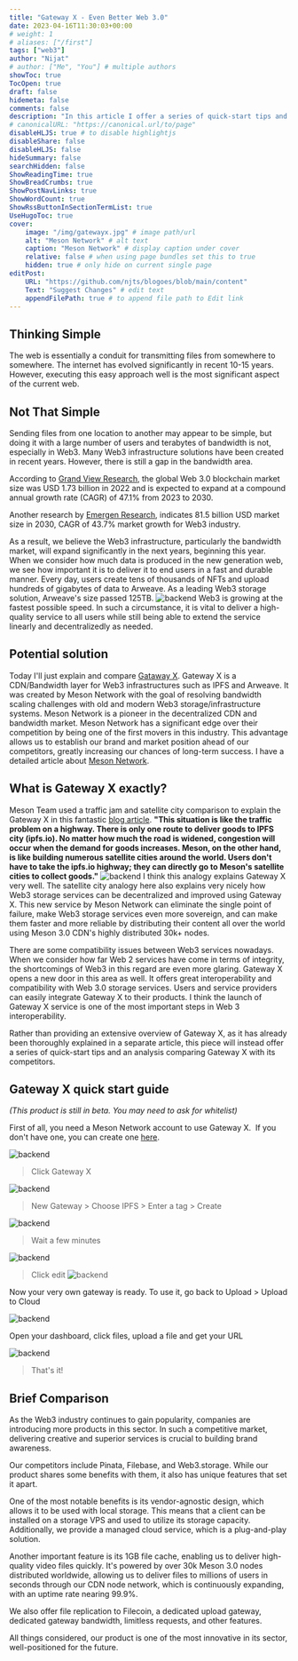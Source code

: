 ```yaml
---
title: "Gateway X - Even Better Web 3.0"
date: 2023-04-16T11:30:03+00:00
# weight: 1
# aliases: ["/first"]
tags: ["web3"]
author: "Nijat"
# author: ["Me", "You"] # multiple authors
showToc: true
TocOpen: true
draft: false
hidemeta: false
comments: false
description: "In this article I offer a series of quick-start tips and an analysis comparison of Gateway X with its competitors."
# canonicalURL: "https://canonical.url/to/page"
disableHLJS: true # to disable highlightjs
disableShare: false
disableHLJS: false
hideSummary: false
searchHidden: false
ShowReadingTime: true
ShowBreadCrumbs: true
ShowPostNavLinks: true
ShowWordCount: true
ShowRssButtonInSectionTermList: true
UseHugoToc: true
cover:
    image: "/img/gatewayx.jpg" # image path/url
    alt: "Meson Network" # alt text
    caption: "Meson Network" # display caption under cover
    relative: false # when using page bundles set this to true
    hidden: true # only hide on current single page
editPost:
    URL: "https://github.com/njts/blogoes/blob/main/content"
    Text: "Suggest Changes" # edit text
    appendFilePath: true # to append file path to Edit link
---
```


## Thinking Simple
The web is essentially a conduit for transmitting files from somewhere to somewhere. The internet has evolved significantly in recent 10-15 years. However, executing this easy approach well is the most significant aspect of the current web.

## Not That Simple
Sending files from one location to another may appear to be simple, but doing it with a large number of users and terabytes of bandwidth is not, especially in Web3. Many Web3 infrastructure solutions have been created in recent years. However, there is still a gap in the bandwidth area.

According to [Grand View Research](https://www.grandviewresearch.com/industry-analysis/web-3-0-blockchain-market-report), the global Web 3.0 blockchain market size was USD 1.73 billion in 2022 and is expected to expand at a compound annual growth rate (CAGR) of 47.1% from 2023 to 2030. 

Another research by [Emergen Research](https://www.emergenresearch.com/industry-report/web-3-market), indicates 81.5 billion USD market size in 2030, CAGR of 43.7% market growth for Web3 industry.

As a result, we believe the Web3 infrastructure, particularly the bandwidth market, will expand significantly in the next years, beginning this year. When we consider how much data is produced in the new generation web, we see how important it is to deliver it to end users in a fast and durable manner.
Every day, users create tens of thousands of NFTs and upload hundreds of gigabytes of data to Arweave. As a leading Web3 storage solution, Arweave's size passed 125TB.
![backend](/img/arweave-weave.png)
 Web3 is growing at the fastest possible speed. In such a circumstance, it is vital to deliver a high-quality service to all users while still being able to extend the service linearly and decentralizedly as needed.

## Potential solution
Today I'll just explain and compare [Gataway X](https://docs.meson.network/mcloud/gatewayx.html). Gateway X is a CDN/Bandwidth layer for Web3 infrastructures such as IPFS and Arweave. It was created by Meson Network with the goal of resolving bandwidth scaling challenges with old and modern Web3 storage/infrastructure systems. Meson Network is a pioneer in the decentralized CDN and bandwidth market. Meson Network has a significant edge over their competition by being one of the first movers in this industry. This advantage allows us to establish our brand and market position ahead of our competitors, greatly increasing our chances of long-term success. I have a detailed article about [Meson Network](https://ntmv.net/posts/my-thoughts-and-experiences-on-meson-decentralized-cdn-network/). 

## What is Gateway X exactly? 
Meson Team used a traffic jam and satellite city comparison to explain the Gateway X in this fantastic [blog article](https://blog.meson.network/blog/2023-04-06-meson-gateway-x). **"This situation is like the traffic problem on a highway. There is only one route to deliver goods to IPFS city (ipfs.io). No matter how much the road is widened, congestion will occur when the demand for goods increases. Meson, on the other hand, is like building numerous satellite cities around the world. Users don't have to take the ipfs.io highway; they can directly go to Meson's satellite cities to collect goods."**
![backend](/img/subcity.jpg)
I think this analogy explains Gateway X very well. The satellite city analogy here also explains very nicely how Web3 storage services can be decentralized and improved using Gateway X. This new service by Meson Network can eliminate the single point of failure, make Web3 storage services even more sovereign, and can make them faster and more reliable by distributing their content all over the world using Meson 3.0 CDN's highly distributed 30k+ nodes. 

There are some compatibility issues between Web3 services nowadays. When we consider how far Web 2 services have come in terms of integrity, the shortcomings of Web3 in this regard are even more glaring. Gateway X opens a new door in this area as well. It offers great interoperability and compatibility with Web 3.0 storage services. Users and service providers can easily integrate Gateway X to their products. I think the launch of Gateway X service is one of the most important steps in Web 3 interoperability.

Rather than providing an extensive overview of Gateway X, as it has already been thoroughly explained in a separate article, this piece will instead offer a series of quick-start tips and an analysis comparing Gateway X with its competitors.

## Gateway X quick start guide 

_(This product is still in beta. You may need to ask for whitelist)_

First of all, you need a Meson Network account to use Gateway X.  If you don't have one, you can create one [here](https://dashboard.meson.network/).

![backend](/img/dashboard-gateway-x-1.png)
> Click Gateway X

![backend](/img/dashboard-gateway-x-2.png)
> New Gateway > Choose IPFS > Enter a tag > Create

![backend](/img/dashboard-gateway-x-3.png)
> Wait a few minutes

![backend](/img/dashboard-gateway-x-4.png)
> Click edit
![backend](/img/dashboard-gateway-x-5.png)

Now your very own gateway is ready. To use it, go back to Upload > Upload to Cloud

![backend](/img/dashboard-gateway-x-6.png)

Open your dashboard, click files, upload a file and get your URL

![backend](/img/dashboard-gateway-x-7.png)
> That's it!

## Brief Comparison
As the Web3 industry continues to gain popularity, companies are introducing more products in this sector. In such a competitive market, delivering creative and superior services is crucial to building brand awareness.

Our competitors include Pinata, Filebase, and Web3.storage. While our product shares some benefits with them, it also has unique features that set it apart.

One of the most notable benefits is its vendor-agnostic design, which allows it to be used with local storage. This means that a client can be installed on a storage VPS and used to utilize its storage capacity. Additionally, we provide a managed cloud service, which is a plug-and-play solution.

Another important feature is its 1GB file cache, enabling us to deliver high-quality video files quickly. It's powered by over 30k Meson 3.0 nodes distributed worldwide, allowing us to deliver files to millions of users in seconds through our CDN node network, which is continuously expanding, with an uptime rate nearing 99.9%.

We also offer file replication to Filecoin, a dedicated upload gateway, dedicated gateway bandwidth, limitless requests, and other features.

All things considered, our product is one of the most innovative in its sector, well-positioned for the future.